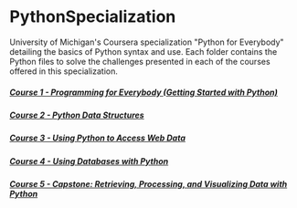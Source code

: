 # PythonSpecialization
University of Michigan's Coursera specialization "Python for Everybody" detailing the basics of Python syntax and use.  Each folder contains the Python files to solve the challenges presented in each of the courses offered in this specialization.

##### [Course 1 - Programming for Everybody (Getting Started with Python)](https://github.com/aaronwlma/PythonSpecialization/tree/master/Course01_ProgrammingForEverybody)
##### [Course 2 - Python Data Structures](https://github.com/aaronwlma/PythonSpecialization/tree/master/Course02_PythonDataStructures)
##### [Course 3 - Using Python to Access Web Data](https://github.com/aaronwlma/PythonSpecialization/tree/master/Course03_PythonWebData)
##### [Course 4 - Using Databases with Python](https://github.com/aaronwlma/PythonSpecialization/tree/master/Course04_PythonDatabases)
##### [Course 5 - Capstone: Retrieving, Processing, and Visualizing Data with Python](https://github.com/aaronwlma/PythonSpecialization/tree/master/Course05_CapstoneProject)
